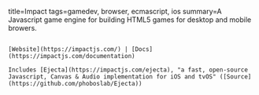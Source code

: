 title=Impact
tags=gamedev, browser, ecmascript, ios
summary=A Javascript game engine for building HTML5 games for desktop and mobile browers.
~~~~~~

[Website](https://impactjs.com/) | [Docs](https://impactjs.com/documentation)

Includes [Ejecta](https://impactjs.com/ejecta), "a fast, open-source Javascript, Canvas & Audio implementation for iOS and tvOS" ([Source](https://github.com/phoboslab/Ejecta))

